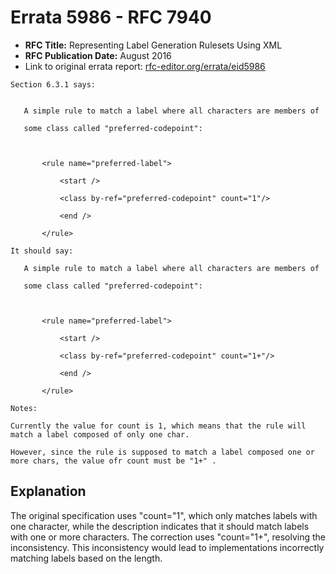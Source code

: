 # Errata 5986 - RFC 7940

- **RFC Title:** Representing Label Generation Rulesets Using XML
- **RFC Publication Date:** August 2016
- Link to original errata report: [rfc-editor.org/errata/eid5986](https://www.rfc-editor.org/errata/eid5986)

```
Section 6.3.1 says:


   A simple rule to match a label where all characters are members of
   some class called "preferred-codepoint":          

       <rule name="preferred-label">
           <start />
           <class by-ref="preferred-codepoint" count="1"/>
           <end />
       </rule>

It should say:

   A simple rule to match a label where all characters are members of
   some class called "preferred-codepoint":           

       <rule name="preferred-label">
           <start />
           <class by-ref="preferred-codepoint" count="1+"/>
           <end />
       </rule>

Notes:

Currently the value for count is 1, which means that the rule will match a label composed of only one char.
However, since the rule is supposed to match a label composed one or more chars, the value ofr count must be "1+" .
```

## Explanation

The original specification uses "count="1", which only matches labels with one character, while the description indicates that it should match labels with one or more characters.  The correction uses "count="1+", resolving the inconsistency. This inconsistency would lead to implementations incorrectly matching labels based on the length.
